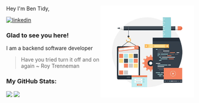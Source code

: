 Hey I'm Ben Tidy,
<img align="right" alt="GIF" src="https://github.com/tben/me/blob/main/img/development.gif?raw=true" width="250" height="250" />

[![linkedin][linkedin-image]][linkedin-link]

### Glad to see you here!
I am a backend software developer
> Have you tried turn it off and on again ~ Roy Trenneman

### My GitHub Stats:

<p>
  <img height="180em" src="https://github-readme-stats.vercel.app/api?username=tben&show_icons=true&hide_border=true&&count_private=true&include_all_commits=true" />
  <img height="180em" src="https://github-readme-stats.vercel.app/api/top-langs/?username=tben&exclude_repo=KNN-Image-Classification&show_icons=true&hide_border=true&layout=compact&langs_count=8"/>
</p>

[linkedin-link]: https://www.linkedin.com/in/thebentidy/
[linkedin-image]: https://img.shields.io/badge/LinkedIn-0077B5?style=for-the-badge&logo=linkedin&logoColor=white
